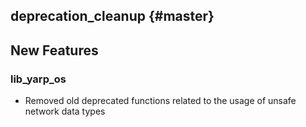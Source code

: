 deprecation_cleanup {#master}
---------------------------------

New Features
------------

### lib_yarp_os

* Removed old deprecated functions related to the usage of unsafe network data types
